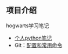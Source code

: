 ## 项目介绍
hogwarts学习笔记

- [个人python笔记](https://github.com/zwnong/Python.git)
- Git：[配置和常用命令](https://ceshiren.com/t/topic/7405)
